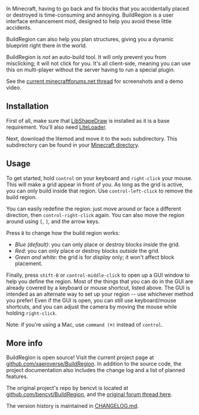 In Minecraft, having to go back and fix blocks that you accidentally placed or
destroyed is time-consuming and annoying. BuildRegion is a user interface
enhancement mod, designed to help you avoid these little accidents.

BuildRegion can also help you plan structures, giving you a dynamic blueprint
right there in the world.

BuildRegion is *not* an auto-build tool. It will only prevent you from
misclicking; it will not click for you. It's all client-side, meaning you can
use this on multi-player without the server having to run a special plugin.

See the [current minecraftforums.net thread](http://www.minecraftforum.net/forums/t/2189861)
for screenshots and a demo video.

## Installation

First of all, make sure that
[LibShapeDraw](http://www.minecraftforum.net/forums/t/2188255) is
installed as it is a base requirement. You'll also need
[LiteLoader](http://www.minecraftforum.net/topic/1868280-).

Next, download the litemod and move it to the `mods` subdirectory.  This
subdirectory can be found in your
[Minecraft directory](http://www.minecraftwiki.net/wiki/.minecraft).

## Usage

To get started, hold `control` on your keyboard and `right-click` your mouse.
This will make a grid appear in front of you. As long as the grid is active,
you can only build inside that region. Use `control-left-click` to remove the
build region.

You can easily redefine the region: just move around or face a different
direction, then `control-right-click` again. You can also move the region
around using `[`, `]`, and the arrow keys.

Press `B` to change how the build region works:

 *   *Blue (default)*: you can only place or destroy blocks *inside* the grid.
 *   *Red*: you can only place or destroy blocks *outside* the grid.
 *   *Green and white*: the grid is for *display* only; it won't affect block
     placement.

Finally, press `shift-B` or `control-middle-click` to open up a GUI window to
help you define the region. Most of the things that you can do in the GUI are
already covered by a keyboard or mouse shortcut, listed above. The GUI is
intended as an alternate way to set up your region -- use whichever method you
prefer! Even if the GUI is open, you can still use keyboard/mouse shortcuts, and
you can adjust the camera by moving the mouse while holding `right-click`.

Note: if you're using a Mac, use `command (⌘)` instead of `control`.

## More info

BuildRegion is open source! Visit the current project page at
[github.com/xaeroverse/BuildRegion](https://github.com/xaeroverse/BuildRegion).
In addition to the source code, the project documentation also includes the
change log and a list of planned features.

The original project's repo by bencvt is located at [github.com/bencvt/BuildRegion](https://github.com/bencvt/BuildRegion), and the [original forum thread here](http://www.minecraftforum.net/topic/1514724-buildregion/).

The version history is maintained in [CHANGELOG.md](https://github.com/xaeroverse/BuildRegion/blob/master/CHANGELOG.md).
